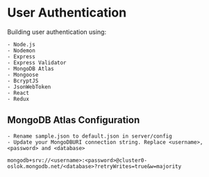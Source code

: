 # User Authentication

Building user authentication using:
```
- Node.js
- Nodemon
- Express
- Express Validator
- MongoDB Atlas
- Mongoose
- BcryptJS
- JsonWebToken
- React
- Redux
```

## MongoDB Atlas Configuration
```
- Rename sample.json to default.json in server/config
- Update your MongoDBURI connection string. Replace <username>, <password> and <database>

mongodb+srv://<username>:<password>@cluster0-oslok.mongodb.net/<database>?retryWrites=true&w=majority
```

